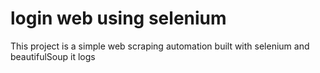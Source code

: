 # login web using selenium
This project is a simple web scraping automation built with selenium and beautifulSoup it logs

